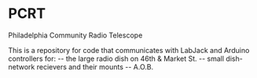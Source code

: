 # PCRT
Philadelphia Community Radio Telescope

This is a repository for code that communicates with LabJack and Arduino controllers for:
-- the large radio dish on 46th & Market St.
-- small dish-network recievers and their mounts
-- A.O.B.
